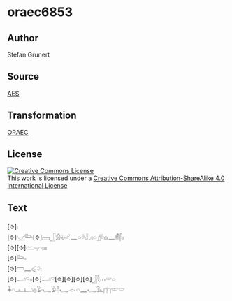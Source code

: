 # oraec6853

## Author

Stefan Grunert

## Source

[AES](https://github.com/simondschweitzer/aes)

## Transformation

[ORAEC](https://oraec.github.io/)

## License

<a rel="license" href="http://creativecommons.org/licenses/by-sa/4.0/"><img alt="Creative Commons License" style="border-width:0" src="https://i.creativecommons.org/l/by-sa/4.0/88x31.png" /></a><br />This work is licensed under a <a rel="license" href="http://creativecommons.org/licenses/by-sa/4.0/">Creative Commons Attribution-ShareAlike 4.0 International License</a>

## Text

[⯑]𓏤<br>
[⯑]𓈋𓃛[⯑]𓈙𓃀𓀁𓂦𓈖𓏏𓏊𓏤𓎛𓈎𓏏𓊨𓏊𓐍𓈖𓄟𓋴𓏤<br>
[⯑][⯑]𓂧𓊪𓏏𓏤𓏤𓏤𓏤<br>
[⯑]𓃛𓏤<br>
[⯑]𓏠𓈖𓅾𓏤<br>
[⯑]𓂝𓎺𓏤𓏤[⯑]𓂝𓎺[⯑][⯑][⯑][⯑]𓃀𓇜𓏥𓎟𓏏<br>
𓇓𓏏𓊵𓂞𓐍𓅱𓆑𓅱𓊽𓆑𓁹𓏏𓈖𓆑𓅓𓉲𓎱𓎟<br>
